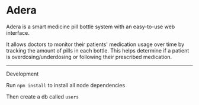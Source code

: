 # Adera
Adera is a smart medicine pill bottle system with an easy-to-use web interface.

It allows doctors to monitor their patients' medication usage over time by tracking the amount of pills in each bottle.
This helps determine if a patient is overdosing/underdosing or following their prescribed medication. 

_____________
Development

Run 
```npm install```
to install all node dependencies 

Then create a db called `users`